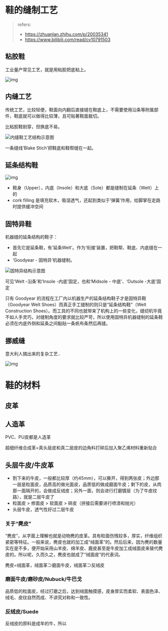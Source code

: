 
# 鞋的缝制工艺

> refers:
>
> - https://zhuanlan.zhihu.com/p/20035341
> - https://www.bilibili.com/read/cv10791503

## 粘胶鞋

工业量产常见工艺，就是用粘胶把底粘上。

![img](_assets/鞋子工艺/b2f416a2b931c5e4220ec185fea21a8aadeffe35.png@942w_312h_progressive.webp)

## 内缝工艺

传统工艺，比较轻便，鞋面向内翻后直接缝在鞋底上，不需要使用沿条等附属部件，鞋底就可以做得比较薄，且可贴著鞋面裁切。

比粘胶鞋耐穿，但换底不易。

![内缝鞋工艺结构示意图](_assets/鞋子工艺/nf.jpg)

一条缝线‘Blake Stich’把鞋底和鞋帮缝在一起。



## 延条结构鞋

![img](_assets/鞋子工艺/acf47e7d8c36f57ceef761924aca37ba_720w.jpg)

- 鞋身（Upper），内底（Insole）和大底（Sole）都是缝制在延条（Welt）上的
- cork filling 是填充软木，吸湿透气，还起到类似于‘弹簧’作用，给脚掌在走路时提供缓冲空间



## 固特异鞋

机器缝的延条结构的鞋子：

- 首先它是延条鞋，有‘延条Welt’。作为‘衔接’装置，把鞋帮、鞋底、内底缝在一起
- ‘Goodyear - 固特异’机器缝制。

![固特异结构示意图](_assets/鞋子工艺/goodyear.jpg)

可见‘Welt -沿条’和‘Insole -内底’固定，也和‘Midsole - 中底’、‘Outsole -大底’固定

只有 Goodyear 的流程在工厂内以机器生产的延条结构鞋子才是固特异鞋（Goodyear Welt Shoes）而真正手工缝制的则只是“延条结构鞋”（Welt Construction Shoes）。而工具的不同也就带来了机构上的一些变化，缝纫机毕竟不如人手灵巧，对缝制角度的要求就比较严苛，所以使用固特异机器缝制的延条鞋必须在内底外侧和延条之间黏贴一条帆布条然后再缝。

## 挪威缝

意大利人搞出来的复杂工艺..

![img](_assets/鞋子工艺/8ce72abf4a9e43b2ccf49666fb537dfd_720w.jpg)

# 鞋的材料



## 皮革

## 人造革

PVC、PU皮都是人造革

超细纤维合成革=真头层皮和真二层皮的边角料打碎后加入聚乙烯材料重新贴合

## 头层牛皮/牛皮革

- 割下来的牛皮，一般都比较厚（约45mm），可以撕开，得到两张皮；外边那一层是粒面皮，品质高的做光面皮，品质低的做成磨面牛皮；剩下的皮，从肉那一面隔开的，会做成反绒皮；另外一面，则会进行打磨镀层（为了牛皮纹路），就是二层牛皮了
- 粒面皮 > 修面皮 > 软面皮 > 碎皮（拼接后需要进行喷漆和抛光）
- 头层牛皮，透气性好过二层牛皮

### 关于“麂皮”

“麂皮”，从字面上理解也就是动物麂的皮革。具有粒面伤残较多，厚实，纤维组织紧密等特征。一般来说，麂皮也就的加工成“绒面革”的。然后后来，因为麂的数量实在是不多，便开始采用山羊皮、绵羊皮、鹿皮甚至是牛皮加工成绒面皮来替代麂皮的。所以呢，久而久之，麂皮也就成了“绒面皮”的代表词。

麂皮=绒面革，绒面革⊃磨面牛皮，绒面革⊃反绒皮

### 磨面牛皮/磨砂皮/Nubuck/牛巴戈

品质低的粒面皮，经过打磨之后，达到绒面触摸感，皮身厚实而柔软、表面色泽、绒毛、皮纹自然而成、不讲究对称和一致性。

### 反绒皮/Suede

反绒皮的原料是成年的牛，所以

